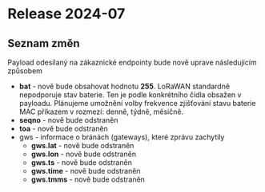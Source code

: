 # Release 2024-07

## Seznam změn

Payload odesílaný na zákaznické endpointy bude nově uprave následujícím způsobem

* **bat** - nově bude obsahovat hodnotu **255**. LoRaWAN standardně nepodporuje stav baterie. Ten je podle konkrétního čidla obsažen v payloadu. Plánujeme umožnění volby frekvence zjišťování stavu baterie MAC příkazem v rozmezí: denně, týdně, měsíčně.
* **seqno** - nově bude odstraněn
* **toa** - nově bude odstraněn
* gws - informace o bránách (gateways), které zprávu zachytily
  * **gws.lat** - nově bude odstraněn
  * **gws.lon** - nově bude odstraněn
  * **gws.ts** - nově bude odstraněn
  * **gws.time** - nově bude odstraněn
  * **gws.tmms** - nově bude odstraněn
